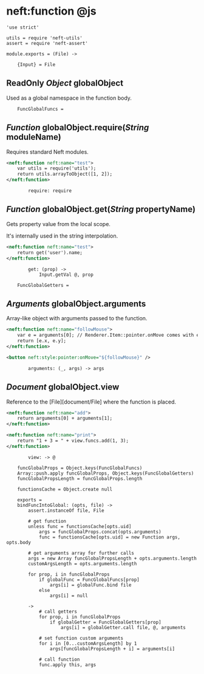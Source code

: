 neft:function @js
=================

	'use strict'

	utils = require 'neft-utils'
	assert = require 'neft-assert'

	module.exports = (File) ->

		{Input} = File

ReadOnly *Object* globalObject
------------------------------

Used as a global namespace in the function body.

		FuncGlobalFuncs =

*Function* globalObject.require(*String* moduleName)
----------------------------------------------------

Requires standard Neft modules.

```xml
<neft:function neft:name="test">
	var utils = require('utils');
	return utils.arrayToObject([1, 2]);
</neft:function>
```

			require: require

*Function* globalObject.get(*String* propertyName)
--------------------------------------------------

Gets property value from the local scope.

It's internally used in the string interpolation.

```xml
<neft:function neft:name="test">
	return get('user').name;
</neft:function>
```

			get: (prop) ->
				Input.getVal @, prop

		FuncGlobalGetters =

*Arguments* globalObject.arguments
----------------------------------

Array-like object with arguments passed to the function.

```xml
<neft:function neft:name="followMouse">
	var e = arguments[0]; // Renderer.Item::pointer.onMove comes with event argument
	return [e.x, e.y];
</neft:function>

<button neft:style:pointer:onMove="${followMouse}" />
```

			arguments: (_, args) -> args

*Document* globalObject.view
----------------------------

Reference to the [File][document/File] where the function is placed.

```xml
<neft:function neft:name="add">
	return arguments[0] + arguments[1];
</neft:function>

<neft:function neft:name="print">
	return "1 + 3 = " + view.funcs.add(1, 3);
</neft:function>
```

			view: -> @

		funcGlobalProps = Object.keys(FuncGlobalFuncs)
		Array::push.apply funcGlobalProps, Object.keys(FuncGlobalGetters)
		funcGlobalPropsLength = funcGlobalProps.length

		functionsCache = Object.create null

		exports =
		bindFuncIntoGlobal: (opts, file) ->
			assert.instanceOf file, File

			# get function
			unless func = functionsCache[opts.uid]
				args = funcGlobalProps.concat(opts.arguments)
				func = functionsCache[opts.uid] = new Function args, opts.body

			# get arguments array for further calls
			args = new Array funcGlobalPropsLength + opts.arguments.length
			customArgsLength = opts.arguments.length

			for prop, i in funcGlobalProps
				if globalFunc = FuncGlobalFuncs[prop]
					args[i] = globalFunc.bind file
				else
					args[i] = null

			->
				# call getters
				for prop, i in funcGlobalProps
					if globalGetter = FuncGlobalGetters[prop]
						args[i] = globalGetter.call file, @, arguments

				# set function custom arguments
				for i in [0...customArgsLength] by 1
					args[funcGlobalPropsLength + i] = arguments[i]

				# call function
				func.apply this, args
